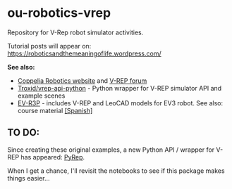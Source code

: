 # ou-robotics-vrep
Repository for V-Rep robot simulator activities.

Tutorial posts will appear on: https://roboticsandthemeaningoflife.wordpress.com/


__See also:__

- [Coppelia Robotics website](http://www.coppeliarobotics.com/) and [V-REP forum](http://www.forum.coppeliarobotics.com/index.php)
- [Troxid/vrep-api-python](https://github.com/Troxid/vrep-api-python) - Python wrapper for V-REP simulator API and example scenes
- [EV-R3P](https://github.com/albmardom/EV-R3P) - includes V-REP and LeoCAD models for EV3 robot. See also: course material [[Spanish]](https://riull.ull.es/xmlui/bitstream/handle/915/3622/Construccion%20de%20plataforma%20software%20para%20el%20diseno%20y%20la%20simulacion%20de%20robots%20moviles.pdf?sequence=1)

## TO DO:

Since creating these original examples, a new Python API / wrapper for V-REP has appeared: [PyRep](https://github.com/stepjam/PyRep).

When I get a chance, I'll revisit the notebooks to see if this package makes things easier...
